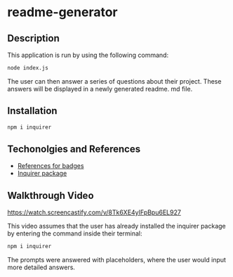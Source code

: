 # readme-generator

## Description
This application is run by using the following command:
```bash
node index.js
```
The user can then answer a series of questions about their project. These answers will be displayed in a newly generated readme. md file.


## Installation 
```bash
npm i inquirer
```

## Techonolgies and References
 - [References for badges](https://gist.github.com/lukas-h/2a5d00690736b4c3a7ba)
 - [Inquirer package](https://www.npmjs.com/package/inquirer)


## Walkthrough Video
https://watch.screencastify.com/v/8Tk6XE4yIFpBpu6EL927

This video assumes that the user has already installed the inquirer package by entering the command inside their terminal:
```bash
npm i inquirer
```
The prompts were answered with placeholders, where the user would input more detailed answers.

##